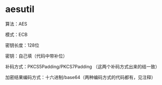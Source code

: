 # aesutil
算法：AES

模式：ECB

密钥长度：128位

密钥：自己填（代码中带补位）

补码方式：PKCS5Padding/PKCS7Padding （这两个补码方式出来的结一致）

加密结果编码方式：十六进制/base64（两种编码方式的代码都有，见注释）

